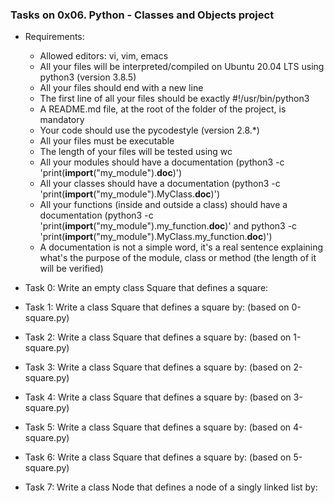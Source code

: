 ### Tasks on 0x06. Python - Classes and Objects project
- Requirements:
	- Allowed editors: vi, vim, emacs
	- All your files will be interpreted/compiled on Ubuntu 20.04 LTS using python3 (version 3.8.5)
	- All your files should end with a new line
	- The first line of all your files should be exactly #!/usr/bin/python3
	- A README.md file, at the root of the folder of the project, is mandatory
	- Your code should use the pycodestyle (version 2.8.\*)
	- All your files must be executable
	- The length of your files will be tested using wc
	- All your modules should have a documentation (python3 -c 'print(__import__("my_module").__doc__)')
	- All your classes should have a documentation (python3 -c 'print(__import__("my_module").MyClass.__doc__)')
	- All your functions (inside and outside a class) should have a documentation (python3 -c 'print(__import__("my_module").my_function.__doc__)' and python3 -c 'print(__import__("my_module").MyClass.my_function.__doc__)')
	- A documentation is not a simple word, it's a real sentence explaining what's the purpose of the module, class or method (the length of it will be verified)

- Task 0: Write an empty class Square that defines a square:
- Task 1: Write a class Square that defines a square by: (based on 0-square.py)
- Task 2: Write a class Square that defines a square by: (based on 1-square.py)
- Task 3: Write a class Square that defines a square by: (based on 2-square.py)
- Task 4: Write a class Square that defines a square by: (based on 3-square.py)
- Task 5: Write a class Square that defines a square by: (based on 4-square.py)
- Task 6: Write a class Square that defines a square by: (based on 5-square.py)
- Task 7: Write a class Node that defines a node of a singly linked list by:
